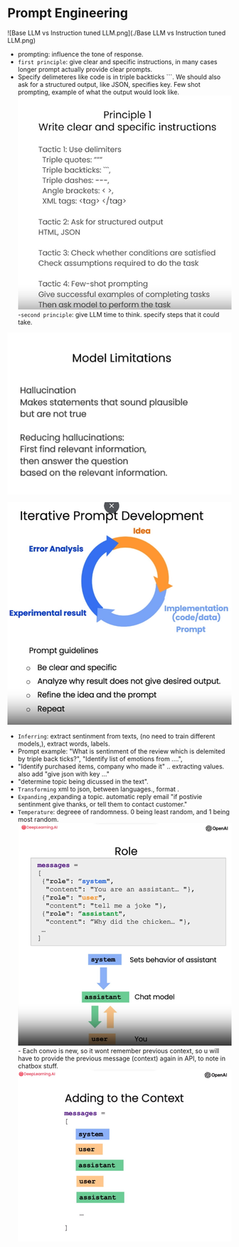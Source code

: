 # Prompt Engineering
![Base LLM vs Instruction tuned LLM.png](./Base LLM vs Instruction tuned LLM.png)
- prompting: influence the tone of response. 
- `first principle`: give clear and specific instructions, in many cases longer prompt actually provide clear prompts.
- Specify delimeteres like code is in triple backticks ```. We should also ask for a structured output, like JSON, specifies key. Few shot prompting, example of what the output would look like.
![clear_proompts.png](./clear_proompts.png)
-`second principle`: give LLM time to think. specify steps that it could take.

![model_limitations.png](./model_limitations.png)

![iterative_prompt_development.png](./iterative_prompt_development.png)

- `Inferring`: extract sentinment from texts, (no need to train different models,), extract words, labels.
- Prompt example: "What is sentinment of the review which is delemited by triple back ticks?", "Identify list of emotions from ....",
- "Identify purchased items, company who made it" .. extracting values. also add "give json with key ..."
- "determine topic being dicussed in the text".
- `Transforming` xml to json, between languages., format .
- `Expanding` ,expanding a topic. automatic reply email "if postivie sentinment give thanks, or tell them to contact customer."
- `Temperature`: degreee of randomness. 0 being least random, and 1 being most random.
![role.png](./role.png)- Each convo is new, so it wont remember previous context, so u will have to provide the previous message (context) again in API, to note in chatbox stuff.
![context.png](./context.png) 